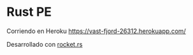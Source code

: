 # Rust PE

Corriendo en Heroku https://vast-fjord-26312.herokuapp.com/

Desarrollado con [rocket.rs](https://rocket.rs/)
